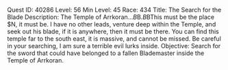 Quest ID: 40286
Level: 56
Min Level: 45
Race: 434
Title: The Search for the Blade
Description: The Temple of Arrkoran...$B$B<Katokar would seem almost distant for a moment as his mind thought>.$B$BThis must be the place $N, it must be. I have no other leads, venture deep within the Temple, and seek out his blade, if it is anywhere, then it must be there. You can find this temple far to the south east, it is massive, and cannot be missed. Be careful in your searching, I am sure a terrible evil lurks inside.
Objective: Search for the sword that could have belonged to a fallen Blademaster inside the Temple of Arrkoran.

